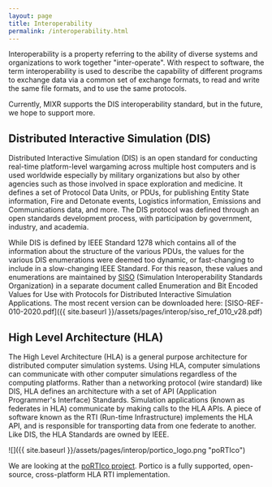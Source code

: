```yaml
---
layout: page
title: Interoperability
permalink: /interoperability.html
---
```

Interoperability is a property referring to the ability of diverse systems and organizations to work together "inter-operate". With respect to software, the term interoperability is used to describe the capability of different programs to exchange data via a common set of exchange formats, to read and write the same file formats, and to use the same protocols.

Currently, MIXR supports the DIS interoperability standard, but in the future, we hope to support more.

## Distributed Interactive Simulation (DIS)

Distributed Interactive Simulation (DIS) is an open standard for conducting real-time platform-level wargaming across multiple host computers and is used worldwide especially by military organizations but also by other agencies such as those involved in space exploration and medicine. It defines a set of Protocol Data Units, or PDUs, for publishing Entity State information, Fire and Detonate events, Logistics information, Emissions and Communications data, and more. The DIS protocol was defined through an open standards development process, with participation by government, industry, and academia.

While DIS is defined by IEEE Standard 1278 which contains all of the information about the structure of the various PDUs, the values for the various DIS enumerations were deemed too dynamic, or fast-changing to include in a slow-changing IEEE Standard. For this reason, these values and enumerations are maintained by [SISO](https://www.sisostds.org) (Simulation Interoperability Standards Organization) in a separate document called Enumeration and Bit Encoded Values for Use with Protocols for Distributed Interactive Simulation Applications. The most recent version can be downloaded here: [SISO-REF-010-2020.pdf]({{ site.baseurl }}/assets/pages/interop/siso_ref_010_v28.pdf)

## High Level Architecture (HLA)

The High Level Architecture (HLA) is a general purpose architecture for distributed computer simulation systems. Using HLA, computer simulations can communicate with other computer simulations regardless of the computing platforms. Rather than a networking protocol (wire standard) like DIS, HLA defines an architecture with a set of API (Application Programmer's Interface) Standards. Simulation applications (known as federates in HLA) communicate by making calls to the HLA APIs. A piece of software known as the RTI (Run-time Infrastructure) implements the HLA API, and is responsible for transporting data from one federate to another. Like DIS, the HLA Standards are owned by IEEE.

![]({{ site.baseurl }}/assets/pages/interop/portico_logo.png "poRTIco")

We are looking at the [poRTIco project](http://porticoproject.org). Portico is a fully supported, open-source, cross-platform HLA RTI implementation.
